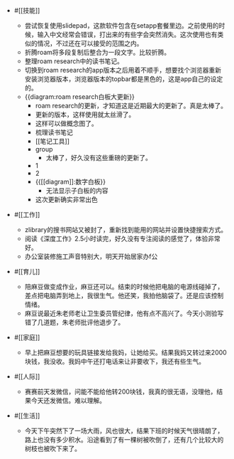 - #[[技能]]
    - 尝试恢复使用slidepad，这款软件包含在setapp套餐里边。之前使用的时候，输入中文经常会错误，打出来的有些字会突然消失。这次使用也有类似的情况，不过还在可以接受的范围之内。
    - 折腾roam将多段复制后整合为一段文字。比较折腾。
    - 整理roam research中的读书笔记。
    - 切换到roam research的app版本之后用着不顺手，想要找个浏览器重新安装浏览器版本，浏览器版本的topbar都是黑色的，这是app自己的设定的。
    - {{diagram:roam research白板大更新}}
        - roam research的更新，才知道这是近期最大的更新了。真是太棒了。
        - 更新的版本，这样使用就太丝滑了。
        - 这样可以做概念图了。
        - 梳理读书笔记
        - [[笔记工具]]
        - group
            - 太棒了，好久没有这些重磅的更新了。
        - 1
        - 2
        - {{[[diagram]]:数字白板}}
            - 无法显示子白板的内容
        - 这次更新确实非常出色

- #[[工作]]
    - zlibrary的搜书网站又被封了，重新找到能用的网站并设置快捷搜索方式。
    - 阅读《深度工作》2.5小时读完，好久没有专注阅读的感觉了，体验非常好。
    - 办公室装修施工声音特别大，明天开始居家办f公
- #[[育儿]]
    - 陪麻豆做变成作业，麻豆还可以。结束的时候他把电脑的电源线碰掉了，差点把电脑弄到地上，我很生气。他还笑，我拍他脑袋了。还是应该控制情绪。
    - 麻豆说最近朱老师老让卫生委员管纪律，他有点不高兴了。今天小测验写错了几道题，朱老师批评他退步了。
- #[[家庭]]
    - 早上把麻豆想要的玩具链接发给我妈，让她给买。结果我妈又转过来2000块钱，我没收。我妈中午还打电话来让非要收下，我还有些生气。
- #[[人际]]
    - 赛赛前天发微信，问能不能给他转200块钱，我真的很无语，没理他，结果今天还发微信。难以理解。
- #[[生活]]
    - 今天下午突然下了一场大雨，风也很大，结果下班的时候天气很晴朗了，路上也没有多少积水。沿途看到了有一棵树被吹倒了，还有几个比较大的树枝也被吹下来了。
